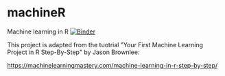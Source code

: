 # machineR
Machine learning in R
[![Binder](https://mybinder.org/badge_logo.svg)](https://mybinder.org/v2/gh/mksuha/machineR.git/HEAD)

This project is adapted from the tuotrial "Your First Machine Learning Project in R Step-By-Step" by Jason Brownlee:

https://machinelearningmastery.com/machine-learning-in-r-step-by-step/
